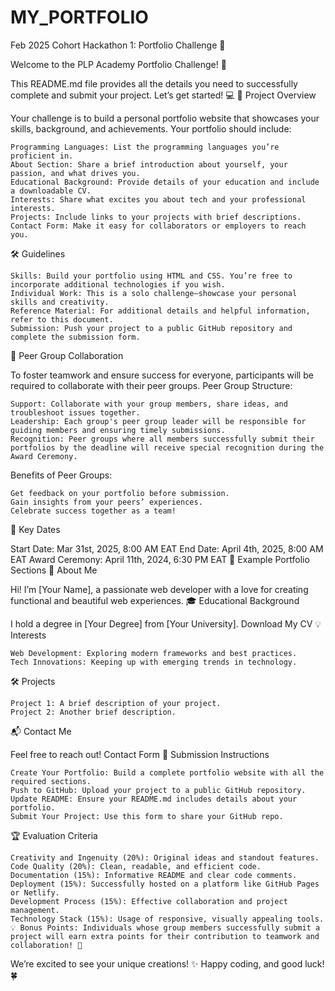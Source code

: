 # MY_PORTFOLIO
Feb 2025 Cohort Hackathon 1: Portfolio Challenge 🚀

Welcome to the PLP Academy Portfolio Challenge! 🎉

This README.md file provides all the details you need to successfully complete and submit your project. Let’s get started! 💻
🌟 Project Overview

Your challenge is to build a personal portfolio website that showcases your skills, background, and achievements. Your portfolio should include:

    Programming Languages: List the programming languages you’re proficient in.
    About Section: Share a brief introduction about yourself, your passion, and what drives you.
    Educational Background: Provide details of your education and include a downloadable CV.
    Interests: Share what excites you about tech and your professional interests.
    Projects: Include links to your projects with brief descriptions.
    Contact Form: Make it easy for collaborators or employers to reach you.

🛠️ Guidelines

    Skills: Build your portfolio using HTML and CSS. You’re free to incorporate additional technologies if you wish.
    Individual Work: This is a solo challenge—showcase your personal skills and creativity.
    Reference Material: For additional details and helpful information, refer to this document.
    Submission: Push your project to a public GitHub repository and complete the submission form.

👥 Peer Group Collaboration

To foster teamwork and ensure success for everyone, participants will be required to collaborate with their peer groups.
Peer Group Structure:

    Support: Collaborate with your group members, share ideas, and troubleshoot issues together.
    Leadership: Each group's peer group leader will be responsible for guiding members and ensuring timely submissions.
    Recognition: Peer groups where all members successfully submit their portfolios by the deadline will receive special recognition during the Award Ceremony.

Benefits of Peer Groups:

    Get feedback on your portfolio before submission.
    Gain insights from your peers’ experiences.
    Celebrate success together as a team!

📅 Key Dates

Start Date: Mar 31st, 2025, 8:00 AM EAT End Date: April 4th, 2025, 8:00 AM EAT Award Ceremony: April 11th, 2024, 6:30 PM EAT
💼 Example Portfolio Sections
📝 About Me

Hi! I’m [Your Name], a passionate web developer with a love for creating functional and beautiful web experiences.
🎓 Educational Background

I hold a degree in [Your Degree] from [Your University].
Download My CV
💡 Interests

    Web Development: Exploring modern frameworks and best practices.
    Tech Innovations: Keeping up with emerging trends in technology.

🛠️ Projects

    Project 1: A brief description of your project.
    Project 2: Another brief description.

📬 Contact Me

Feel free to reach out! Contact Form
📁 Submission Instructions

    Create Your Portfolio: Build a complete portfolio website with all the required sections.
    Push to GitHub: Upload your project to a public GitHub repository.
    Update README: Ensure your README.md includes details about your portfolio.
    Submit Your Project: Use this form to share your GitHub repo.

🏆 Evaluation Criteria

    Creativity and Ingenuity (20%): Original ideas and standout features.
    Code Quality (20%): Clean, readable, and efficient code.
    Documentation (15%): Informative README and clear code comments.
    Deployment (15%): Successfully hosted on a platform like GitHub Pages or Netlify.
    Development Process (15%): Effective collaboration and project management.
    Technology Stack (15%): Usage of responsive, visually appealing tools.
    💡 Bonus Points: Individuals whose group members successfully submit a project will earn extra points for their contribution to teamwork and collaboration! 🎯

We’re excited to see your unique creations! ✨
Happy coding, and good luck! 🍀
